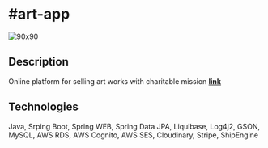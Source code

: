 ﻿# #art-app
 ![90x90](https://github.com/romanovosad87/art_vs_war_app/assets/114337016/b731c69d-fd06-4c46-af59-a58b62cb18f7)

 ## Description
 Online platform for selling art works with charitable mission **[link](https://artvswar.gallery)**

## Technologies
Java,  Srping Boot, Spring WEB, Spring Data JPA, Liquibase, Log4j2, GSON, MySQL, AWS RDS, AWS Cognito, AWS SES, Cloudinary, Stripe, ShipEngine
